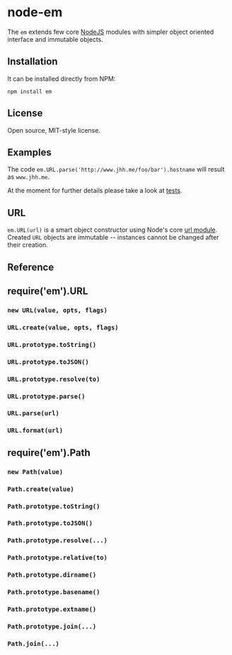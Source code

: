node-em
=======

The `em` extends few core [NodeJS](http://nodejs.org/) modules with 
simpler object oriented interface and immutable objects.

Installation
------------

It can be installed directly from NPM:

	npm install em

License
-------

Open source, MIT-style license.

Examples
--------

The code `em.URL.parse('http://www.jhh.me/foo/bar').hostname` will result as `www.jhh.me`.

At the moment for further details please take a look at [tests](https://github.com/jheusala/node-em/tree/master/tests/vows).

URL
---

`em.URL(url)` is a smart object constructor using Node's core [url 
module](http://nodejs.org/api/url.html). Created `URL` objects are 
immutable -- instances cannot be changed after their creation.

Reference
---------

## require('em').URL

### `new URL(value, opts, flags)`

### `URL.create(value, opts, flags)`

### `URL.prototype.toString()`

### `URL.prototype.toJSON()`

### `URL.prototype.resolve(to)`

### `URL.prototype.parse()`

### `URL.parse(url)`

### `URL.format(url)`

## require('em').Path

### `new Path(value)`

### `Path.create(value)`

### `Path.prototype.toString()`

### `Path.prototype.toJSON()`

### `Path.prototype.resolve(...)`

### `Path.prototype.relative(to)`

### `Path.prototype.dirname()`

### `Path.prototype.basename()`

### `Path.prototype.extname()`

### `Path.prototype.join(...)`

### `Path.join(...)`

